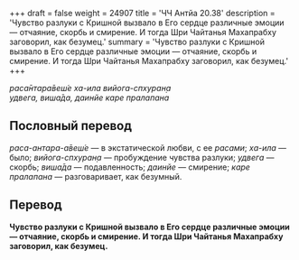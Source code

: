 +++
draft = false
weight = 24907
title = 'ЧЧ Антйа 20.38'
description = 'Чувство разлуки с Кришной вызвало в Его сердце различные эмоции — отчаяние, скорбь и смирение. И тогда Шри Чайтанья Махапрабху заговорил, как безумец.'
summary = 'Чувство разлуки с Кришной вызвало в Его сердце различные эмоции — отчаяние, скорбь и смирение. И тогда Шри Чайтанья Махапрабху заговорил, как безумец.'
+++

_раса̄нтара̄веш́е ха-ила вийога-спхуран̣а  
удвега, виша̄да, даинйе каре пралапана_

## Пословный перевод

_раса_\-_антара_\-_а̄веш́е_ — в экстатической любви, с ее _расами_; _ха_\-_ила_ — было; _вийога_\-_спхуран̣а_ — пробуждение чувства разлуки; _удвега_ — скорбь; _виша̄да_ — подавленность; _даинйе_ — смирение; _каре_ _пралапана_ — разговаривает, как безумный.

## Перевод

**Чувство разлуки с Кришной вызвало в Его сердце различные эмоции — отчаяние, скорбь и смирение. И тогда Шри Чайтанья Махапрабху заговорил, как безумец.**
